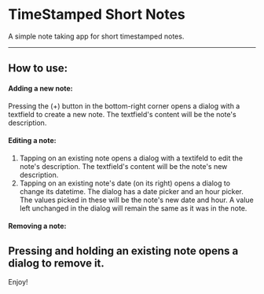 # TimeStamped Short Notes

A simple note taking app for short timestamped notes.

---
## How to use:

#### Adding a new note:
Pressing the (+) button in the bottom-right corner opens a dialog with a textfield to create a new note. The textfield's content will be the note's description.

#### Editing a note:
1. Tapping on an existing note opens a dialog with a textifeld to edit the note's description. The textfield's content will be the note's new description.
2. Tapping on an existing note's date (on its right) opens a dialog to change its datetime. The dialog has a date picker and an hour picker. The values picked in these will be the note's new date and hour. A value left unchanged in the dialog will remain the same as it was in the note.

#### Removing a note:
Pressing and holding an existing note opens a dialog to remove it.
--- 
Enjoy!
